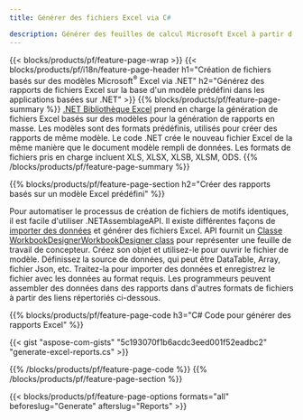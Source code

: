 ```yaml
---
title: Générer des fichiers Excel via C#

description: Générer des feuilles de calcul Microsoft Excel à partir d'une feuille de modèle en utilisant le code C#
---
```

{{< blocks/products/pf/feature-page-wrap >}}
{{< blocks/products/pf/i18n/feature-page-header h1="Création de fichiers basés sur des modèles Microsoft<sup>®</sup> Excel via .NET" h2="Générez des rapports de fichiers Excel sur la base d\'un modèle prédéfini dans les applications basées sur .NET" >}}
{{% blocks/products/pf/feature-page-summary %}}
[.NET Bibliothèque Excel](/cells/net/) prend en charge la génération de fichiers Excel basés sur des modèles pour la génération de rapports en masse. Les modèles sont des formats prédéfinis, utilisés pour créer des rapports de même modèle. Le code .NET crée le nouveau fichier Excel de la même manière que le document modèle rempli de données. Les formats de fichiers pris en charge incluent XLS, XLSX, XLSB, XLSM, ODS.
{{% /blocks/products/pf/feature-page-summary %}}

{{% blocks/products/pf/feature-page-section h2="Créer des rapports basés sur un modèle Excel prédéfini" %}}

Pour automatiser le processus de création de fichiers de motifs identiques, il est facile d'utiliser .NETAssemblageAPI. Il existe différentes façons de [importer des données](https://docs.aspose.com/cells/net/import-data-into-worksheet/#importing-data-from-json) et générer des fichiers Excel. API fournit un [Classe WorkbookDesignerWorkbookDesigner class](https://reference.aspose.com/cells/net/aspose.cells/workbookdesigner) pour représenter une feuille de travail de concepteur. Créez son objet et utilisez-le pour ouvrir le fichier de modèle. Définissez la source de données, qui peut être DataTable, Array, fichier Json, etc. Traitez-la pour importer des données et enregistrez le fichier avec les données au format requis. Les programmeurs peuvent assembler des données dans des rapports dans d'autres formats de fichiers à partir des liens répertoriés ci-dessous.



{{% blocks/products/pf/feature-page-code h3="C# Code pour générer des rapports Excel" %}}

{{< gist "aspose-com-gists" "5c193070f1b6acdc3eed001f52eadbc2" "generate-excel-reports.cs" >}}

{{% /blocks/products/pf/feature-page-code %}}
{{% /blocks/products/pf/feature-page-section %}}

{{< blocks/products/pf/feature-page-options formats="all" beforeslug="Generate" afterslug="Reports" >}}

